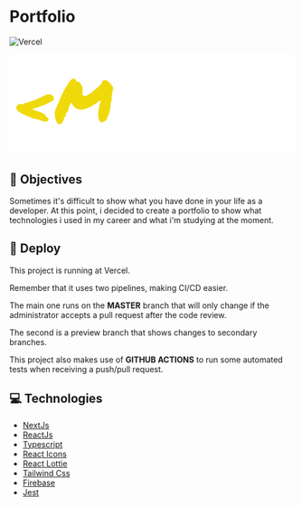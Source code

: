 # Portfolio

![Vercel](https://vercelbadge.vercel.app/api/mspilari/newportfolio?style=for-the-badge)

![image](./public/Logo.svg)

## :dart: Objectives

Sometimes it's difficult to show what you have done in your life as a developer. At this point, i decided to create a portfolio to show what technologies i used in my career and what i'm studying at the moment.

## 🚀 Deploy

This project is running at Vercel.

Remember that it uses two pipelines, making CI/CD easier.

The main one runs on the **MASTER** branch that will only change if the administrator accepts a pull request after the code review.

The second is a preview branch that shows changes to secondary branches.

This project also makes use of **GITHUB ACTIONS** to run some automated tests when receiving a push/pull request.

## :computer: Technologies

- [NextJs](https://nextjs.org/)
- [ReactJs](https://pt-br.reactjs.org/)
- [Typescript](https://www.typescriptlang.org/)
- [React Icons](https://react-icons.github.io/react-icons/)
- [React Lottie](https://www.npmjs.com/package/react-lottie)
- [Tailwind Css](https://tailwindcss.com/)
- [Firebase](http://firebase.google.com/)
- [Jest](https://jestjs.io/pt-BR/)
